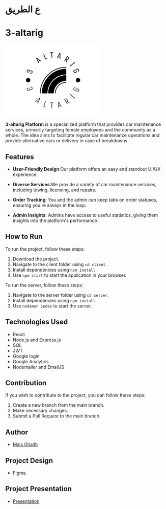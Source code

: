# ع الطريق 
# 3-altarig

![3-altarig Logo](/Client/public/Images/logoo.png)

**3-altarig Platform** is a specialized platform that provides car maintenance services, primarily targeting female employees and the community as a whole. The idea aims to facilitate regular car maintenance operations and provide alternative cars or delivery in case of breakdowns.

## Features

- **User-Friendly Design**:Our platform offers an easy and standout UI/UX experience.

- **Diverse Services**:We provide a variety of car maintenance services, including towing, licensing, and repairs.

- **Order Tracking**: You and the admin can keep tabs on order statuses, ensuring you're always in the loop.

- **Admin Insights**: Admins have access to useful statistics, giving them insights into the platform's performance.

## How to Run

To run the project, follow these steps:

1. Download the project.
2. Navigate to the client folder using `cd client`.
3. Install dependencies using `npm install`.
4. Use `npm start` to start the application in your browser.

To run the server, follow these steps:

1. Navigate to the server folder using `cd server`.
2. Install dependencies using `npm install`.
3. Use `nodemon index` to start the server.

## Technologies Used

- React
- Node.js and Express.js
- SQL
- JWT 
- Google login
- Google Analytics
- Nodemailer and EmailJS

## Contribution

If you wish to contribute to the project, you can follow these steps:
1. Create a new branch from the main branch.
2. Make necessary changes.
3. Submit a Pull Request to the main branch.

## Author

- [Mais Ghaith](https://www.linkedin.com/in/mais-ghaith-791b33244/)

## Project Design

- [Figma](https://www.figma.com/file/IKsNpDaPXvRs9x7TWlVXv7/Master-piece?type=design)

## Project Presentation

- [Presentation](https://docs.google.com/presentation/d/12mTwJXUKw8r4XOYaEkWeG263cCLdZNU7/edit?usp=drive_link&ouid=114899545015884630346&rtpof=true&sd=true)

